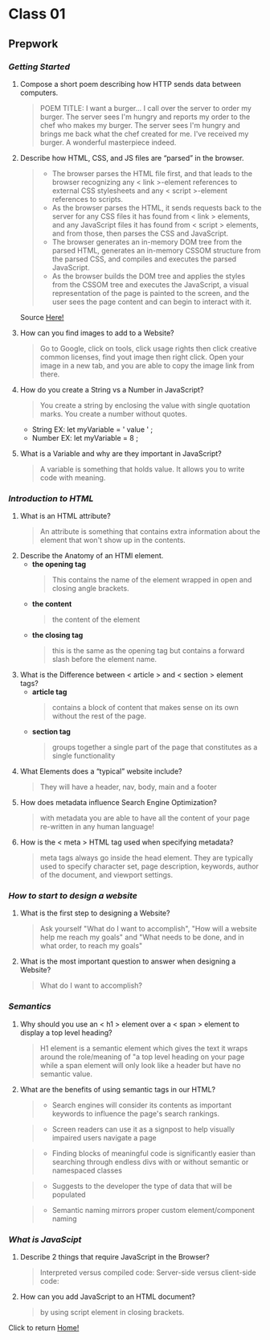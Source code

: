 # Class 01

## Prepwork

### *Getting Started*

 1. Compose a short poem describing how HTTP sends data between computers.
    > POEM TITLE: I want a burger... I call over the server to order my burger. The server sees I'm hungry and reports my order to the chef who makes my burger. The server sees I'm hungry and brings me back what the chef created for me. I've received my burger. A wonderful masterpiece indeed.
 2. Describe how HTML, CSS, and JS files are “parsed” in the browser.

    > * The browser parses the HTML file first, and that leads to the browser recognizing any < link >-element references to external CSS stylesheets and any < script >-element references to scripts.
     > * As the browser parses the HTML, it sends requests back to the server for any CSS files it has found from < link > elements, and any JavaScript files it has found from < script > elements, and from those, then parses the CSS and JavaScript.
    > * The browser generates an in-memory DOM tree from the parsed HTML, generates an in-memory CSSOM structure from the parsed CSS, and compiles and executes the parsed JavaScript.
    > * As the browser builds the DOM tree and applies the styles from the CSSOM tree and executes the JavaScript, a visual representation of the page is painted to the screen, and the user sees the page content and can begin to interact with it.

    Source [Here!](https://developer.mozilla.org/en-US/docs/Learn/Getting_started_with_the_web/How_the_Web_works)

 3. How can you find images to add to a Website?
    > Go to Google, click on tools, click usage rights then click creative common licenses, find yout image then right click. Open your image in a new tab, and you are able to copy the image link from there.
 4. How do you create a String vs a Number in JavaScript?
    > You create a string by enclosing the value with single quotation marks. You create a number without quotes.
    * String EX: let myVariable = ' value ' ;
    * Number EX: let myVariable = 8 ;
 5. What is a Variable and why are they important in JavaScript?
    > A variable is something that holds value. It allows you to write code with meaning.

### *Introduction to HTML*

 1. What is an HTML attribute?
    > An attribute is something that contains extra information about the element that won't show up in the contents.
 2. Describe the Anatomy of an HTMl element.
    * **the opening tag**
        > This contains the name of the element wrapped in open and closing angle brackets.
    * **the content**
        > the content of the element
    * **the closing tag**
        > this is the same as the opening tag but contains a forward slash before the element name. 
 3. What is the Difference between < article > and < section > element tags?
    * **article tag**
        > contains a block of content that makes sense on its own without the rest of the page.
    * **section tag**
        > groups together a single part of the page that constitutes as a single functionality
 4. What Elements does a “typical” website include?
    > They will have a header, nav, body, main and a footer
 5. How does metadata influence Search Engine Optimization?
    > with metadata you are able to have all the content of your page re-written in any human language!
 6. How is the < meta > HTML tag used when specifying metadata?
    > meta tags always go inside the head element. They are typically used to specify character set, page description, keywords, author of the document, and viewport settings.

### *How to start to design a website*

 1. What is the first step to designing a Website?
    > Ask yourself "What do I want to accomplish", "How will a website help me reach my goals" and "What needs to be done, and in what order, to reach my goals"
 2. What is the most important question to answer when designing a Website?
    > What do I want to accomplish?

### *Semantics*

 1. Why should you use an < h1 > element over a < span > element to display a top level heading?
    > H1 element is a semantic element which gives the text it wraps around the role/meaning of "a top level heading on your page while a span element will only look like a header but have no semantic value.
 2. What are the benefits of using semantic tags in our HTML?

    > * Search engines will consider its contents as important keywords to influence the page's search rankings.

    > * Screen readers can use it as a signpost to help visually impaired users navigate a page

    > * Finding blocks of meaningful code is significantly easier than searching through endless divs with or without semantic or namespaced classes

    > * Suggests to the developer the type of data that will be populated

    > * Semantic naming mirrors proper custom element/component naming

### *What is JavaScipt*

 1. Describe 2 things that require JavaScript in the Browser?
    > Interpreted versus compiled code:
    > Server-side versus client-side code:
 2. How can you add JavaScript to an HTML document?
    > by using script element in closing brackets.

Click to return [Home!](../README.md)

